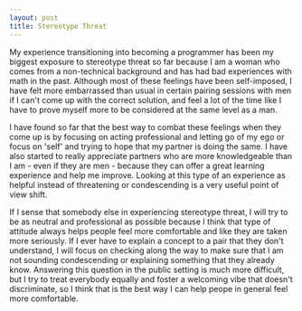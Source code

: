 ```yaml
---
layout: post
title: Stereotype Threat
---
```

My experience transitioning into becoming a programmer has been my biggest exposure to stereotype threat so far because I am a woman who comes from a non-technical background and has had bad experiences with math in the past. Although most of these feelings have been self-imposed, I have felt more embarrassed than usual in certain pairing sessions with men if I can't come up with the correct solution, and feel a lot of the time like I have to prove myself more to be considered at the same level as a man.

I have found so far that the best way to combat these feelings when they come up is by focusing on acting professional and letting go of my ego or focus on 'self' and trying to hope that my partner is doing the same. I have also started to really appreciate partners who are more knowledgeable than I am - even if they are men - because they can offer a great learning experience and help me improve. Looking at this type of an experience as helpful instead of threatening or condescending is a very useful point of view shift.

If I sense that somebody else in experiencing stereotype threat, I will try to be as neutral and professional as possible because I think that type of attitude always helps people feel more comfortable and like they are taken more seriously. If I ever have to explain a concept to a pair that they don't understand, I will focus on checking along the way to make sure that I am not sounding condescending or explaining something that they already know. Answering this question in the public setting is much more difficult, but I try to treat everybody equally and foster a welcoming vibe that doesn't discriminate, so I think that is the best way I can help peope in general feel more comfortable.
